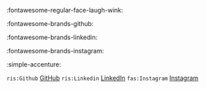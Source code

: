 
:fontawesome-regular-face-laugh-wink:

:fontawesome-brands-github:

:fontawesome-brands-linkedin:


:fontawesome-brands-instagram:

:simple-accenture:

`ris:Github` [GitHub](https://github.com/NicholasMcCarthy/)
`ris:Linkedin` [LinkedIn](https://www.linkedin.com/in/nicholas-mccarthy-5a678a34/)
`fas:Instagram` [Instagram](www.instagram.com)

